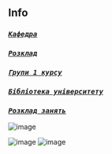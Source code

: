 ## Info

### [_`Кафедра`_](./Department/README.md)

### [_`Розклад`_](./Schedule/README.md)

### [_`Групи 1 курсу`_](./Group%20list/README.md)

### [_`Бібліотека університету`_](http://library.zp.edu.ua)

### [_`Розклад занять`_](https://pz.zp.ua/studentam/rozklad-zaniat)

![image](https://user-images.githubusercontent.com/81647268/192144231-ae029da4-693a-41c4-b3af-afe7b04a480b.png)

![image](https://user-images.githubusercontent.com/81647268/192144496-724ca95a-3187-46b8-8243-9765d496cc76.png)
![image](https://user-images.githubusercontent.com/81647268/192144533-51c0b4a6-0237-49cc-8655-be2cc3252d32.png)
